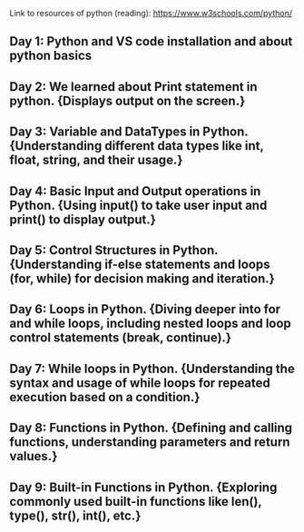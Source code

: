 Link to resources of python (reading): https://www.w3schools.com/python/

## Day 1: Python and VS code installation and about python basics

## Day 2: We learned about Print statement in python. {Displays output on the screen.}

## Day 3: Variable and DataTypes in Python. {Understanding different data types like int, float, string, and their usage.}

## Day 4: Basic Input and Output operations in Python. {Using input() to take user input and print() to display output.}

## Day 5: Control Structures in Python. {Understanding if-else statements and loops (for, while) for decision making and iteration.}

## Day 6: Loops in Python. {Diving deeper into for and while loops, including nested loops and loop control statements (break, continue).}

## Day 7: While loops in Python. {Understanding the syntax and usage of while loops for repeated execution based on a condition.}

## Day 8: Functions in Python. {Defining and calling functions, understanding parameters and return values.}

## Day 9: Built-in Functions in Python. {Exploring commonly used built-in functions like len(), type(), str(), int(), etc.}
